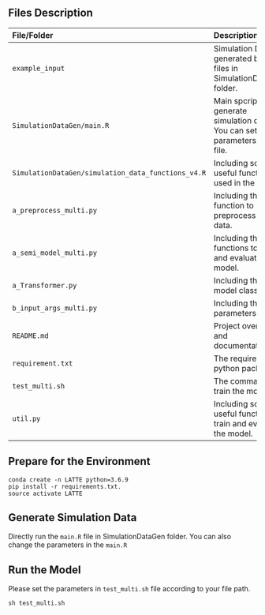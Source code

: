 
## Files Description

| File/Folder | Description |
| :--- | :--- |
| `example_input` | Simulation Data generated by the files in SimulationDataGen folder. |
| `SimulationDataGen/main.R` | Main spcript to generate simulation data. You can set parameters in the file.|
| `SimulationDataGen/simulation_data_functions_v4.R` | Including some useful functions used in the main.R.|
| `a_preprocess_multi.py` | Including the function to preprocess the data. |
| `a_semi_model_multi.py` | Including the functions to train and evaluate the model. |
| `a_Transformer.py` | Including the model class. |
| `b_input_args_multi.py` | Including the parameters setting |
| `README.md` | Project overview and documentation. |
| `requirement.txt` | The required python packages. |
| `test_multi.sh` | The command to train the model. |
| `util.py` | Including some useful functions to train and evaluate the model. |


## Prepare for the Environment

```
conda create -n LATTE python=3.6.9
pip install -r requirements.txt. 
source activate LATTE
```

## Generate Simulation Data

Directly run the `main.R` file in SimulationDataGen folder. You can also change the parameters in the `main.R`

## Run the Model

Please set the parameters in `test_multi.sh` file according to your file path.
```
sh test_multi.sh
```
